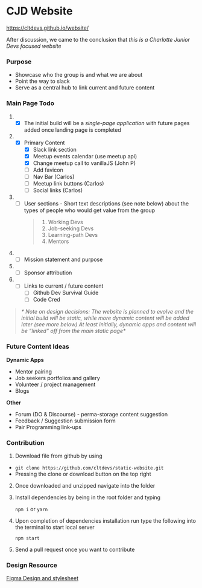 # CJD Website

https://cltdevs.github.io/website/

After discussion, we came to the conclusion that *this is a Charlotte Junior Devs focused website*

### Purpose
  * Showcase who the group is and what we are about
  * Point the way to slack
  * Serve as a central hub to link current and future content

### Main Page Todo

1. - [x] The initial build will be a *single-page application* with future pages added once landing page is completed
2. - [x] Primary Content
     - [x] Slack link section
     - [x] Meetup events calendar (use meetup api)
     - [x] Change meetup call to vanillaJS (John P)
     - [ ] Add favicon
     - [ ] Nav Bar (Carlos)
     - [ ] Meetup link buttons (Carlos)
     - [ ] Social links (Carlos)
3. - [ ] User sections - Short text descriptions (see note below) about the types of people who would get value from the group
      > 1. Working Devs
      > 2. Job-seeking Devs
      > 3. Learning-path Devs
      > 4. Mentors
4. - [ ] Mission statement and purpose
5. - [ ] Sponsor attribution
6. - [ ] Links to current / future content
     - [ ] Github Dev Survival Guide
     - [ ] Code Cred

> _* Note on design decisions: The website is planned to evolve and the initial build will be static, while more dynamic content will be added later (see more below)
At least initially, dynamic apps and content will be “linked” off from the main static page*_

### Future Content Ideas

**Dynamic Apps**
* Mentor pairing
* Job seekers portfolios and gallery
* Volunteer / project management
* Blogs

**Other**
* Forum (DO & Discourse) - perma-storage content suggestion
* Feedback / Suggestion submission form
* Pair Programming link-ups

### Contribution

1. Download file from github by using
  - `git clone https://github.com/cltdevs/static-website.git`
  - Pressing the clone or download button on the top right
2. Once downloaded and unzipped navigate into the folder
3. Install dependencies by being in the root folder and typing

   `npm i` or `yarn`

4. Upon completion of dependencies installation run type the following into the terminal to start local server

   `npm start`

5. Send a pull request once you want to contribute

### Design Resource
[Figma Design and stylesheet](https://www.figma.com/file/QvR9WHgbL1RSCRY8ceLepBuE/Charlotte-Junior-Developer)
